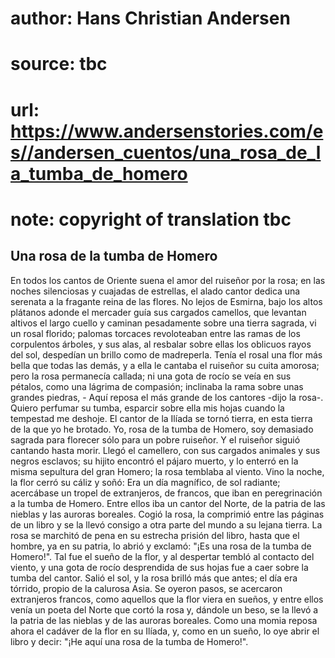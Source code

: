 # author: Hans Christian Andersen
# source: tbc
# url: https://www.andersenstories.com/es//andersen_cuentos/una_rosa_de_la_tumba_de_homero
# note: copyright of translation tbc

## Una rosa de la tumba de Homero 

En todos los cantos de Oriente suena el amor del ruiseñor por la rosa;
en las noches silenciosas y cuajadas de estrellas, el alado cantor
dedica una serenata a la fragante reina de las flores.
No lejos de Esmirna, bajo los altos plátanos adonde el mercader guía sus
cargados camellos, que levantan altivos el largo cuello y caminan
pesadamente sobre una tierra sagrada, vi un rosal florido; palomas
torcaces revoloteaban entre las ramas de los corpulentos árboles, y sus
alas, al resbalar sobre ellas los oblicuos rayos del sol, despedían un
brillo como de madreperla.
Tenía el rosal una flor más bella que todas las demás, y a ella le
cantaba el ruiseñor su cuita amorosa; pero la rosa permanecía callada;
ni una gota de rocío se veía en sus pétalos, como una lágrima de
compasión; inclinaba la rama sobre unas grandes piedras, - Aquí reposa
el más grande de los cantores -dijo la rosa-. Quiero perfumar su tumba,
esparcir sobre ella mis hojas cuando la tempestad me deshoje. El cantor
de la Ilíada se tornó tierra, en esta tierra de la que yo he brotado.
Yo, rosa de la tumba de Homero, soy demasiado sagrada para florecer sólo
para un pobre ruiseñor.
Y el ruiseñor siguió cantando hasta morir.
Llegó el camellero, con sus cargados animales y sus negros esclavos; su
hijito encontró el pájaro muerto, y lo enterró en la misma sepultura del
gran Homero; la rosa temblaba al viento. Vino la noche, la flor cerró su
cáliz y soñó:
Era un día magnífico, de sol radiante; acercábase un tropel de
extranjeros, de francos, que iban en peregrinación a la tumba de Homero.
Entre ellos iba un cantor del Norte, de la patria de las nieblas y las
auroras boreales. Cogió la rosa, la comprimió entre las páginas de un
libro y se la llevó consigo a otra parte del mundo a su lejana tierra.
La rosa se marchitó de pena en su estrecha prisión del libro, hasta que
el hombre, ya en su patria, lo abrió y exclamó: "¡Es una rosa de la
tumba de Homero!".
Tal fue el sueño de la flor, y al despertar tembló al contacto del
viento, y una gota de rocío desprendida de sus hojas fue a caer sobre la
tumba del cantor. Salió el sol, y la rosa brilló más que antes; el día
era tórrido, propio de la calurosa Asia. Se oyeron pasos, se acercaron
extranjeros francos, como aquellos que la flor viera en sueños, y entre
ellos venía un poeta del Norte que cortó la rosa y, dándole un beso, se
la llevó a la patria de las nieblas y de las auroras boreales.
Como una momia reposa ahora el cadáver de la flor en su Ilíada, y, como
en un sueño, lo oye abrir el libro y decir: "¡He aquí una rosa de la
tumba de Homero!".
